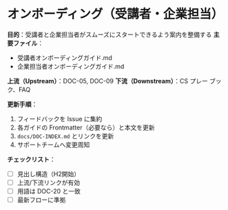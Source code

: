 # オンボーディング（受講者・企業担当）

**目的**：受講者と企業担当者がスムーズにスタートできるよう案内を整備する
**主要ファイル**：  
- 受講者オンボーディングガイド.md  
- 企業担当者オンボーディングガイド.md

**上流（Upstream）**：DOC-05, DOC-09
**下流（Downstream）**：CS プレー ブック、FAQ

**更新手順**：
1. フィードバックを Issue に集約
2. 各ガイドの Frontmatter（必要なら）と本文を更新
3. `docs/DOC-INDEX.md` とリンクを更新
4. サポートチームへ変更周知

**チェックリスト**：
- [ ] 見出し構造（H2開始）  
- [ ] 上流/下流リンクが有効  
- [ ] 用語は DOC-20 と一致  
- [ ] 最新フローに準拠
